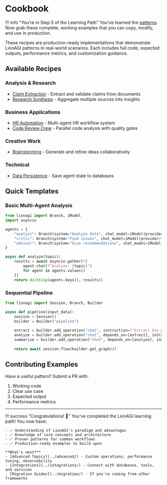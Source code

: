 # Cookbook

!!! info "You're in Step 5 of the Learning Path"
    You've learned the [patterns](../patterns/). Now grab these complete, working examples that you can copy, modify, and use in production.

These recipes are production-ready implementations that demonstrate LionAGI patterns in real-world scenarios. Each includes full code, expected outputs, performance metrics, and customization guidance.

## Available Recipes

### Analysis & Research

- [Claim Extraction](claim-extraction.md) - Extract and validate claims from
  documents
- [Research Synthesis](research-synthesis.md) - Aggregate multiple sources into
  insights

### Business Applications

- [HR Automation](hr-automation.md) - Multi-agent HR workflow system
- [Code Review Crew](code-review-crew.md) - Parallel code analysis with quality
  gates

### Creative Work

- [Brainstorming](brainstorming.md) - Generate and refine ideas collaboratively

### Technical

- [Data Persistence](data-persistence.md) - Save agent state to databases

## Quick Templates

### Basic Multi-Agent Analysis

```python
from lionagi import Branch, iModel
import asyncio

agents = {
    "analyst": Branch(system="Analyze data", chat_model=iModel(provider="openai", model="gpt-4o-mini")),
    "critic": Branch(system="Find issues", chat_model=iModel(provider="openai", model="gpt-4o-mini")),
    "advisor": Branch(system="Give recommendations", chat_model=iModel(provider="openai", model="gpt-4o-mini"))
}

async def analyze(topic):
    results = await asyncio.gather(*[
        agent.chat(f"Analyze: {topic}") 
        for agent in agents.values()
    ])
    return dict(zip(agents.keys(), results))
```

### Sequential Pipeline

```python
from lionagi import Session, Branch, Builder

async def pipeline(input_data):
    session = Session()
    builder = Builder("pipeline")
    
    extract = builder.add_operation("chat", instruction=f"Extract key points from: {input_data}")
    analyze = builder.add_operation("chat", depends_on=[extract], instruction="Analyze the extracted points")
    summarize = builder.add_operation("chat", depends_on=[analyze], instruction="Create executive summary")
    
    return await session.flow(builder.get_graph())
```

## Contributing Examples

Have a useful pattern? Submit a PR with:

1. Working code
2. Clear use case
3. Expected output
4. Performance metrics

---

!!! success "Congratulations! 🎉"
    You've completed the LionAGI learning path! You now have:
    
    - ✅ Understanding of LionAGI's paradigm and advantages
    - ✅ Knowledge of core concepts and architecture  
    - ✅ Proven patterns for common workflows
    - ✅ Production-ready examples to build upon
    
    **What's next?**
    - [Advanced Topics](../advanced/) - Custom operations, performance tuning, observability
    - [Integrations](../integrations/) - Connect with databases, tools, and services
    - [Migration Guides](../migration/) - If you're coming from other frameworks
